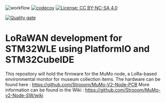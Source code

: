 ![workflow](https://github.com/strooom/MuMo-v2-Node-SW/actions/workflows/testbuildrelease.yml/badge.svg)
[![codecov](https://codecov.io/gh/Strooom/MuMo-v2-Node-SW/graph/badge.svg?token=7KF1NA1ACQ)](https://codecov.io/gh/Strooom/MuMo-v2-Node-SW)
[![License: CC BY-NC-SA 4.0](https://img.shields.io/badge/License-CC_BY--NC--SA_4.0-lightgrey.svg)](https://creativecommons.org/licenses/by-nc-sa/4.0/)

[![Quality gate](https://sonarcloud.io/api/project_badges/quality_gate?project=Strooom_MuMo-v2-Node-SW)](https://sonarcloud.io/summary/new_code?id=Strooom_MuMo-v2-Node-SW)

# LoRaWAN development for STM32WLE using PlatformIO and STM32CubeIDE

This repository will hold the firmware for the MuMo node, a LoRa-based environmental monitor for museum collection items.
The hardware can be found here : https://github.com/Strooom/MuMo-V2-Node-PCB
More information can be found in the Wiki : https://github.com/Strooom/MuMo-v2-Node-SW/wiki
